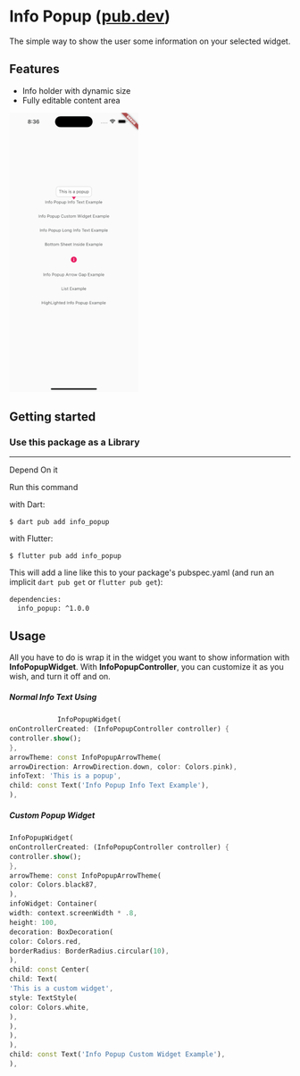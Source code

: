 # Info Popup ([pub.dev](http://pub.dev/packages/info_popup "pub.dev"))

The simple way to show the user some information on your selected widget.

## Features

- Info holder with dynamic size
- Fully editable content area

![Alt Text](assets/readme/example_presentation.gif)

## Getting started

### Use this package as a Library
---
Depend On it

Run this command

with Dart:

```
$ dart pub add info_popup
```

with Flutter:

```
$ flutter pub add info_popup
```

This will add a line like this to your package's pubspec.yaml (and run an implicit `dart pub get` or `flutter pub get`):

```
dependencies:
  info_popup: ^1.0.0
```

## Usage

All you have to do is wrap it in the widget you want to show information with **InfoPopupWidget**. With **InfoPopupController**, you can customize it as you wish, and turn it off and on.

##### Normal Info Text Using
```dart
            InfoPopupWidget(
onControllerCreated: (InfoPopupController controller) {
controller.show();
},
arrowTheme: const InfoPopupArrowTheme(
arrowDirection: ArrowDirection.down, color: Colors.pink),
infoText: 'This is a popup',
child: const Text('Info Popup Info Text Example'),
),
```

##### Custom Popup Widget
```dart
InfoPopupWidget(
onControllerCreated: (InfoPopupController controller) {
controller.show();
},
arrowTheme: const InfoPopupArrowTheme(
color: Colors.black87,
),
infoWidget: Container(
width: context.screenWidth * .8,
height: 100,
decoration: BoxDecoration(
color: Colors.red,
borderRadius: BorderRadius.circular(10),
),
child: const Center(
child: Text(
'This is a custom widget',
style: TextStyle(
color: Colors.white,
),
),
),
),
child: const Text('Info Popup Custom Widget Example'),
),
```